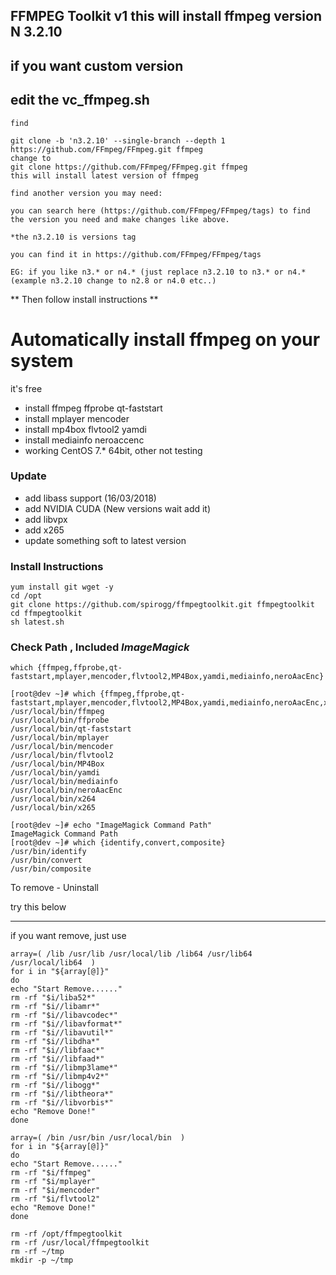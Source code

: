 
##  FFMPEG Toolkit v1  this will install ffmpeg version N 3.2.10
## if you want custom version
## edit the vc_ffmpeg.sh

```
find

git clone -b 'n3.2.10' --single-branch --depth 1 https://github.com/FFmpeg/FFmpeg.git ffmpeg
change to
git clone https://github.com/FFmpeg/FFmpeg.git ffmpeg
this will install latest version of ffmpeg

find another version you may need: 

you can search here (https://github.com/FFmpeg/FFmpeg/tags) to find the version you need and make changes like above.

*the n3.2.10 is versions tag

you can find it in https://github.com/FFmpeg/FFmpeg/tags

EG: if you like n3.* or n4.* (just replace n3.2.10 to n3.* or n4.* (example n3.2.10 change to n2.8 or n4.0 etc..) 
```
** Then follow install instructions **

# Automatically install ffmpeg on your system
it's free  

 * install ffmpeg ffprobe qt-faststart
 * install mplayer mencoder
 * install mp4box flvtool2 yamdi
 * install mediainfo neroaccenc 
 * working CentOS 7.* 64bit, other not testing

### Update
 * add libass support (16/03/2018)
 * add NVIDIA CUDA   (New versions wait add it)
 * add libvpx
 * add x265
 * update something soft to latest version

### Install Instructions  
```
yum install git wget -y 
cd /opt
git clone https://github.com/spirogg/ffmpegtoolkit.git ffmpegtoolkit
cd ffmpegtoolkit
sh latest.sh
```
  
### Check Path  , Included  *ImageMagick*
```
which {ffmpeg,ffprobe,qt-faststart,mplayer,mencoder,flvtool2,MP4Box,yamdi,mediainfo,neroAacEnc}  
```

```
[root@dev ~]# which {ffmpeg,ffprobe,qt-faststart,mplayer,mencoder,flvtool2,MP4Box,yamdi,mediainfo,neroAacEnc,x264,x265}
/usr/local/bin/ffmpeg
/usr/local/bin/ffprobe
/usr/local/bin/qt-faststart
/usr/local/bin/mplayer
/usr/local/bin/mencoder
/usr/local/bin/flvtool2
/usr/local/bin/MP4Box
/usr/local/bin/yamdi
/usr/local/bin/mediainfo
/usr/local/bin/neroAacEnc
/usr/local/bin/x264
/usr/local/bin/x265
      
[root@dev ~]# echo "ImageMagick Command Path"
ImageMagick Command Path
[root@dev ~]# which {identify,convert,composite}
/usr/bin/identify
/usr/bin/convert
/usr/bin/composite

```
To remove - Uninstall

try this below

---------------------

if you want remove, just use
```
array=( /lib /usr/lib /usr/local/lib /lib64 /usr/lib64 /usr/local/lib64  )
for i in "${array[@]}"
do
echo "Start Remove......"
rm -rf "$i/liba52*"
rm -rf "$i//libamr*"
rm -rf "$i//libavcodec*"
rm -rf "$i//libavformat*"
rm -rf "$i//libavutil*"
rm -rf "$i//libdha*"
rm -rf "$i//libfaac*"
rm -rf "$i//libfaad*"
rm -rf "$i//libmp3lame*"
rm -rf "$i//libmp4v2*"
rm -rf "$i//libogg*"
rm -rf "$i//libtheora*"
rm -rf "$i//libvorbis*"
echo "Remove Done!"
done

array=( /bin /usr/bin /usr/local/bin  )
for i in "${array[@]}"
do
echo "Start Remove......"
rm -rf "$i/ffmpeg"
rm -rf "$i/mplayer"
rm -rf "$i/mencoder"
rm -rf "$i/flvtool2"
echo "Remove Done!"
done

rm -rf /opt/ffmpegtoolkit
rm -rf /usr/local/ffmpegtoolkit
rm -rf ~/tmp
mkdir -p ~/tmp
```
